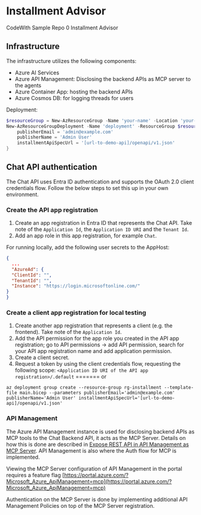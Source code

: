 # Installment Advisor

CodeWith Sample Repo 0 Installment Advisor

## Infrastructure

The infrastructure utilizes the following components:

* Azure AI Services
* Azure API Management: Disclosing the backend APIs as MCP server to the agents
* Azure Container App: hosting the backend APIs
* Azure Cosmos DB: for logging threads for users

Deployment:

```powershell
$resourceGroup = New-AzResourceGroup -Name 'your-name' -Location 'your-location'
New-AzResourceGroupDeployment -Name 'deployment' -ResourceGroup $resourceGroup.ResourceGroupName -TemplateFile infra/main.bicep -TemplateParameterObject @{
    publisherEmail = 'admin@example.com'
    publisherName = 'Admin User'
    installmentApiSpecUrl = '[url-to-demo-api]/openapi/v1.json'
}
```

## Chat API authentication
The Chat API uses Entra ID authentication and supports the OAuth 2.0 client credentials flow. Follow the below steps to set this up in your own environment.

### Create the API app registration
1. Create an app registration in Entra ID that represents the Chat API. Take note of the `Application Id`, the `Application ID URI` and the `Tenant Id`. 
2. Add an app role in this app registration, for example `Chat`.

For running locally, add the following user secrets to the AppHost:
```json
{
  ...
  "AzureAd": {
  "ClientId": "",
  "TenantId": "",
  "Instance": "https://login.microsoftonline.com/"
}
}
```

### Create a client app registration for local testing
1. Create another app registration that represents a client (e.g. the frontend). Take note of the `Application Id`. 
2. Add the API permission for the app role you created in the API app registration; go to API permissions -> add API permission, search for your API app registration name and add application permission.
3. Create a client secret.
4. Request a token by using the client credentials flow, requesting the following scope: `<Application ID URI of the API app registration>/.default`
=======
or 

```azurecli
az deployment group create --resource-group rg-installment --template-file main.bicep --parameters publisherEmail='admin@example.com' publisherName='Admin User' installmentApiSpecUrl='[url-to-demo-api]/openapi/v1.json'
```

### API Management

The Azure API Management instance is used for disclosing backend APIs as MCP tools to the Chat Backend API, it acts as the MCP Server. Details on how this is done are described in [Expose REST API in API Management as MCP Server](https://learn.microsoft.com/en-us/azure/api-management/export-rest-mcp-server). API Management is also where the Auth flow for MCP is implemented.

Viewing the MCP Server configuration of API Management in the portal requires a feature flag [https://portal.azure.com/?Microsoft_Azure_ApiManagement=mcp](https://portal.azure.com/?Microsoft_Azure_ApiManagement=mcp)

Authentication on the MCP Server is done by implementing additional API Management Policies on top of the MCP Server registration.